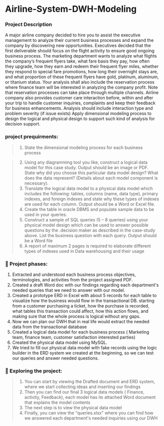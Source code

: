 # Airline-System-DWH-Modeling
### Project Description
A major airline company decided to hire you to assist the executive management to analyze
their current business processes and expand the company by discovering new opportunities.
Executives decided that the first deliverable should focus on the flight activity to ensure good
ongoing business process.
The marketing department wants to analyze what flights the company’s frequent flyers take,
what fare basis they pay, how often they upgrade, how they earn and redeem their frequent
flyer miles, whether they respond to special fare promotions, how long their overnight stays
are, and what proportion of these frequent flyers have gold, platinum, aluminum, or titanium
status.
Your analysis shall also include the reservation process where finance team will be interested in
analyzing the company profit. Note that reservation processes can take place through multiple
channels.
Airline company also provides customer care interaction before, within and after your trip to
handle customer inquiries, complaints and keep their feedback for business enhancements.
Analysis should include interaction type and problem severity (if issue exists)
Apply dimensional modeling process to design the logical and physical design to support such
kind of analysis for decision support.

### project prequirments:
> 1. State the dimensional modeling process for each business process

> 2. Using any diagramming tool you like, construct a logical data model for this case
study. Output should be an image or PDF. State why did you choose this
particular data model design? What does the data represent? (Details about each
model component is necessary).
> 4. Translate the logical data model to a physical data model which includes the
following: tables, columns (name, data type), primary indexes, and foreign indexes
and state why these types of indexes are used for each column. Output should be a
Word or Excel file.
> 5. Create the table in oracle DBMS and populate sample data to be used in your
queries.
> 6. Construct a sample of SQL queries (5 – 8 queries) using your physical model design
which can be used to answer possible questions by the .decision maker as
described in the case-study above. List the business question with each query.
Output should be a Word file
> 7. A report of maximum 2 pages is required to elaborate different types of indexes
used in Data warehousing and their usage

### 📌 Project phases:
1. Extracted and understood each business process objectives, terminologies, and activities from the project assigned PDF.
3. Created a draft Word doc with our findings regarding each department's needed queries that we need to answer with our model.
4. Created a prototype ERD in Excel with about 5 records for each table to visualize how the business would flow in the transactional DB. starting from a customer purchasing a ticket, how the purchase is recorded, what tables this transaction could affect, how this action flows, and making sure that the whole process is logical without any gaps.
5. Now we can plan our DWH that in real life would extract the needed data from the transactional database 
6. Created a logical data model for each business process ( Marketing team, finance team, customer satisfaction interested parties)
7. Created the physical data model using MySQL.
8. We tried to fill our physical data model with fake records using the logic builder in the ERD system we created at the beginning, so we can test our queries and answer needed questions.

### 📌 Exploring the project:
> 1. You can start by viewing the Drafted document and ERD system, where we start collecting ideas and inserting our findings
> 2. Then you can find our final 3 logical data models ( Finance, activity, Feedback), each model has its attached Word document that explains the model contents
> 3. The next step is to view the physical data model 
> 4. Finally, you can view the "queries.xlsx" where you can find how we answered each department's needed inquiries using our DWH
